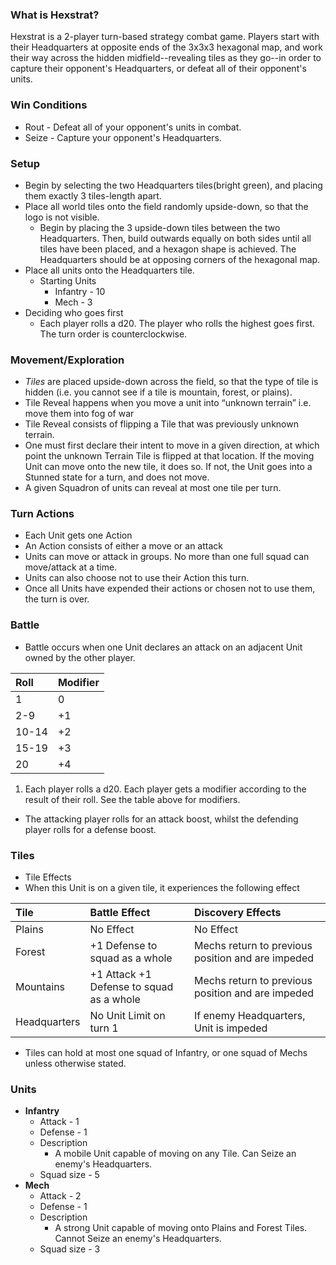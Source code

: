 ### What is Hexstrat?
Hexstrat is a 2-player turn-based strategy combat game. Players start with their Headquarters at opposite ends of the 3x3x3 hexagonal map, and work their way across the hidden midfield--revealing tiles as they go--in order to capture their opponent's Headquarters, or defeat all of their opponent's units.

### Win Conditions
* Rout - Defeat all of your opponent's units in combat.
* Seize - Capture your opponent's Headquarters.

### Setup
* Begin by selecting the two Headquarters tiles(bright green), and placing them exactly 3 tiles-length apart.
* Place all world tiles onto the field randomly upside-down, so that the logo is not visible.
  * Begin by placing the 3 upside-down tiles between the two Headquarters. Then, build outwards equally on both sides until all tiles have been placed, and a hexagon shape is achieved. The Headquarters should be at opposing corners of the hexagonal map.
* Place all units onto the Headquarters tile.
  * Starting Units
    * Infantry - 10
    * Mech - 3
* Deciding who goes first
  * Each player rolls a d20. The player who rolls the highest goes first. The turn order is counterclockwise.

### Movement/Exploration
* _Tiles_ are placed upside-down across the field, so that the type of tile is hidden (i.e. you cannot see if a tile is mountain, forest, or plains).
* Tile Reveal happens when you move a unit into “unknown terrain” i.e. move them into fog of war
* Tile Reveal consists of flipping a Tile that was previously unknown terrain.
* One must first declare their intent to move in a given direction, at which point the unknown Terrain Tile is flipped at that location. If the moving Unit can move onto the new tile, it does so. If not, the Unit goes into a Stunned state for a turn, and does not move.
* A given Squadron of units can reveal at most one tile per turn.

### Turn Actions
* Each Unit gets one Action
* An Action consists of either a move or an attack
* Units can move or attack in groups. No more than one full squad can move/attack at a time.
* Units can also choose not to use their Action this turn.
* Once all Units have expended their actions or chosen not to use them, the turn is over.

### Battle
* Battle occurs when one Unit declares an attack on an adjacent Unit owned by the other player.

| Roll  | Modifier |
| :---- | :------- |
| 1     |    0     |
| 2-9   |    +1    |
| 10-14 |    +2    |
| 15-19 |    +3    |
| 20    |    +4    |
1. Each player rolls a d20. Each player gets a modifier according to the result of their roll. See the table above for modifiers.
  * The attacking player rolls for an attack boost, whilst the defending player rolls for a defense boost.


### Tiles
* Tile Effects
 * When this Unit is on a given tile, it experiences the following effect


 | Tile     | Battle Effect                           | Discovery Effects                                 |
 | :------- | :-------------------------------------- | :----------------                                 |
 |  Plains  |  No Effect                              | No Effect                                         |
 |  Forest  | +1 Defense to squad as a whole          | Mechs return to previous position and are impeded |
 | Mountains| +1 Attack +1 Defense to squad as a whole| Mechs return to previous position and are impeded |
 | Headquarters     |  No Unit Limit on turn 1                | If enemy Headquarters, Unit is impeded                    |
* Tiles can hold at most one squad of Infantry, or one squad of Mechs unless otherwise stated.

### Units
* __Infantry__
  * Attack - 1
  * Defense - 1
  * Description
    * A mobile Unit capable of moving on any Tile. Can Seize an enemy's Headquarters.
  * Squad size - 5
* __Mech__
  * Attack - 2
  * Defense - 1
  * Description
    * A strong Unit capable of moving onto Plains and Forest Tiles. Cannot Seize an enemy's Headquarters.
  * Squad size - 3
